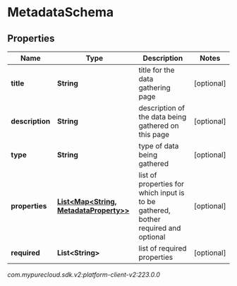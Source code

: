 # MetadataSchema


## Properties

| Name | Type | Description | Notes |
| ------------ | ------------- | ------------- | ------------- |
| **title** | **String** | title for the data gathering page |  [optional] |
| **description** | **String** | description of the data being gathered on this page |  [optional] |
| **type** | **String** | type of data being gathered |  [optional] |
| **properties** | [**List&lt;Map&lt;String, MetadataProperty&gt;&gt;**](Map) | list of properties for which input is to be gathered, bother required and optional |  [optional] |
| **required** | **List&lt;String&gt;** | list of required properties |  [optional] |




_com.mypurecloud.sdk.v2:platform-client-v2:223.0.0_
